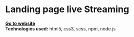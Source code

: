 # Landing page live Streaming

**[Go to website](https://artishoc777.github.io/landing_live_streaming/)** <br>
**Technologies used:** html5, css3, scss, npm, node.js
